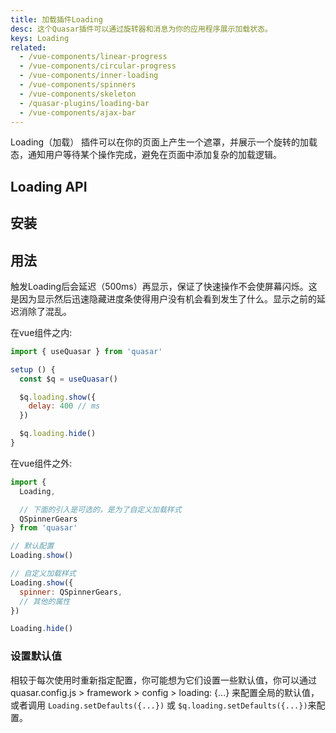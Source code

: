 ```yaml
---
title: 加载插件Loading
desc: 这个Quasar插件可以通过旋转器和消息为你的应用程序展示加载状态。
keys: Loading
related:
  - /vue-components/linear-progress
  - /vue-components/circular-progress
  - /vue-components/inner-loading
  - /vue-components/spinners
  - /vue-components/skeleton
  - /quasar-plugins/loading-bar
  - /vue-components/ajax-bar
---
```

Loading（加载） 插件可以在你的页面上产生一个遮罩，并展示一个旋转的加载态，通知用户等待某个操作完成，避免在页面中添加复杂的加载逻辑。

## Loading API

<doc-api file="Loading" />

## 安装

<doc-installation plugins="Loading" config="loading" />

##  用法
触发Loading后会延迟（500ms）再显示，保证了快速操作不会使屏幕闪烁。这是因为显示然后迅速隐藏进度条使得用户没有机会看到发生了什么。显示之前的延迟消除了混乱。

在vue组件之内:

```js
import { useQuasar } from 'quasar'

setup () {
  const $q = useQuasar()

  $q.loading.show({
    delay: 400 // ms
  })

  $q.loading.hide()
}
```

在vue组件之外:

```js
import {
  Loading,

  // 下面的引入是可选的，是为了自定义加载样式
  QSpinnerGears
} from 'quasar'

// 默认配置
Loading.show()

// 自定义加载样式
Loading.show({
  spinner: QSpinnerGears,
  // 其他的属性
})

Loading.hide()
```

<doc-example title="默认配置" file="Loading/Default" />

<doc-example title="加上提示信息" file="Loading/WithMessage" />

<doc-example title="自定义容器" file="Loading/WithBox" />

<doc-example title="With unsafe message, but sanitized" file="Loading/WithMessageSanitized" />

<doc-example title="自定义" file="Loading/Customized" />

<doc-example title="展示之后切换加载画面" file="Loading/ShowAndChange" />

### 设置默认值
相较于每次使用时重新指定配置，你可能想为它们设置一些默认值，你可以通过quasar.config.js > framework > config > loading: {...} 来配置全局的默认值，或者调用 `Loading.setDefaults({...})` 或 `$q.loading.setDefaults({...})`来配置。
